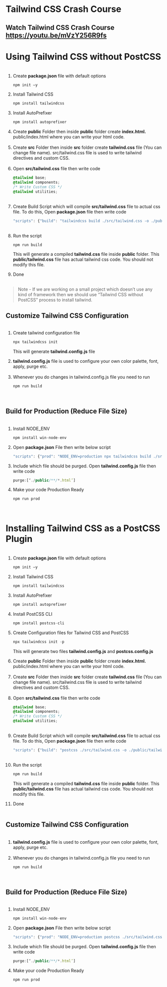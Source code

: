 # Tailwind CSS Crash Course
## Watch Tailwind CSS Crash Course https://youtu.be/mVzY256R9fs
# Using Tailwind CSS without PostCSS
<ol>
<br>
<li>Create <b>package.json</b> file with default options
  
```javascript
npm init –y
```
</li>

<li>Install Tailwind CSS
  
```javascript
npm install tailwindcss
```
</li>

<li>Install AutoPrefixer 
  
```javascript
npm install autoprefixer
```
</li>
<li>Create <b>public</b> Folder then inside <b>public</b> folder create <b>index.html.</b> public/index.html where you can write your html code.</li><br>
<li>Create <b>src</b> Folder then inside <b>src</b> folder create <b>tailwind.css</b> file (You can change file name). src/tailwind.css file is used to write tailwind directives and custom CSS. </li><br>
<li>Open <b>src/tailwind.css</b> file then write code

```css
@tailwind base;
@tailwind components;
/* Write Custom CSS */
@tailwind utilities;
```
</li><br>
<li>Create Build Script which will compile <b>src/tailwind.css</b> file to actual css file. To do this, Open <b>package.json</b> file then write code

```javascript
"scripts": {"build": "tailwindcss build ./src/tailwind.css -o ./public/tailwind.css"}
```
</li></br>
<li>Run the script
  
```javascript  
npm run build
```
This will generate a compiled <b>tailwind.css</b> file inside <b>public</b> folder. This <b>public/tailwind.css</b> file has actual tailwind css code. You should not modify this file.</li>
<li>Done</li></br>
</ol>

> Note - If we are working on a small project which doesn’t use any kind of framework then we should use “Tailwind CSS without PostCSS” process to install tailwind.

## Customize Tailwind CSS Configuration
<ol>
  <br>
<li>Create tailwind configuration file 
  
```javascript
npx tailwindcss init
```
This will generate <b>tailwind.config.js</b> file </li>

<li><b>tailwind.config.js</b> file is used to configure your own color palette, font, apply, purge etc.</li><br>
<li>Whenever you do changes in tailwind.config.js file you need to run 
  
```javascript
npm run build
```
</li><br>
</ol>

## Build for Production (Reduce File Size)

<ol>
 <br>
<li>Install NODE_ENV 
  
```javascript
npm install win-node-env
``` 
</li>

<li>Open <b>package.json</b> File then write below script
  
```javascript
"scripts": {"prod": "NODE_ENV=production npx tailwindcss build ./src/tailwind.css -o ./public/tailwind.css“},
```
</li>
<li>Include which file should be purged. Open <b>tailwind.config.js</b> file then write code
  
```javascript
purge:[‘./public/**/*.html’]
```
</li>
<li>Make your code Production Ready
  
```javascript
npm run prod
```
</li> <br>
</ol>

# Installing Tailwind CSS as a PostCSS Plugin
<ol>
<br>
<li>Create <b>package.json</b> file with default options
  
```javascript
npm init –y
```
</li>

<li>Install Tailwind CSS
  
```javascript
npm install tailwindcss
```
</li>

<li>Install AutoPrefixer 
  
```javascript
npm install autoprefixer
```
</li>
<li>Install PostCSS CLI 
  
```javascript
npm install postcss-cli
```
</li>

<li>Create Configuration files for Tailwind CSS and PostCSS 
  
```javascript
npx tailwindcss init -p
```
This will generate two files <b>tailwind.config.js</b> and <b>postcss.config.js</b>
</li>

<li>Create <b>public</b> Folder then inside <b>public</b> folder create <b>index.html.</b> public/index.html where you can write your html code.</li><br>
<li>Create <b>src</b> Folder then inside <b>src</b> folder create <b>tailwind.css</b> file (You can change file name). src/tailwind.css file is used to write tailwind directives and custom CSS. </li><br>
<li>Open <b>src/tailwind.css</b> file then write code

```css
@tailwind base;
@tailwind components;
/* Write Custom CSS */
@tailwind utilities;
```
</li><br>
<li>Create Build Script which will compile <b>src/tailwind.css</b> file to actual css file. To do this, Open <b>package.json</b> file then write code

```javascript
"scripts": {"build": "postcss ./src/tailwind.css -o ./public/tailwind.css"}
```
</li></br>
<li>Run the script
  
```javascript  
npm run build
```
This will generate a compiled <b>tailwind.css</b> file inside <b>public</b> folder. This <b>public/tailwind.css</b> file has actual tailwind css code. You should not modify this file.</li>
<li>Done</li></br>
</ol>

## Customize Tailwind CSS Configuration
<ol>
  <br>
<li><b>tailwind.config.js</b> file is used to configure your own color palette, font, apply, purge etc.</li><br>
<li>Whenever you do changes in tailwind.config.js file you need to run 
  
```javascript
npm run build
```
</li><br>
</ol>

## Build for Production (Reduce File Size)

<ol>
 <br>
<li>Install NODE_ENV 
  
```javascript
npm install win-node-env
``` 
</li>

<li>Open <b>package.json</b> File then write below script
  
```javascript
"scripts": {"prod": "NODE_ENV=production postcss ./src/tailwind.css -o ./public/tailwind.css“},
```
</li>
<li>Include which file should be purged. Open <b>tailwind.config.js</b> file then write code
  
```javascript
purge:[‘./public/**/*.html’]
```
</li>
<li>Make your code Production Ready
  
```javascript
npm run prod
```
</li> <br>
</ol>
